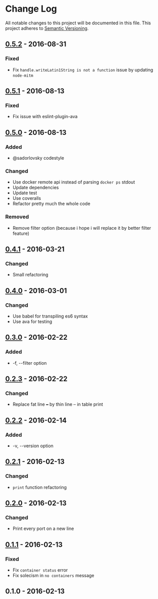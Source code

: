 # Change Log
All notable changes to this project will be documented in this file.
This project adheres to [Semantic Versioning](http://semver.org/).

## [0.5.2] - 2016-08-31
### Fixed
- Fix `handle.writeLatin1String is not a function` issue by updating `node-mitm`

## [0.5.1] - 2016-08-13
### Fixed
- Fix issue with eslint-plugin-ava

## [0.5.0] - 2016-08-13
### Added
- @sadorlovsky codestyle

### Changed
- Use docker remote api instead of parsing `docker ps` stdout
- Update dependencies
- Update test
- Use coveralls
- Refactor pretty much the whole code

### Removed
- Remove filter option (because i hope i will replace it by better filter feature)

## [0.4.1] - 2016-03-21
### Changed
- Small refactoring

## [0.4.0] - 2016-03-01
### Changed
- Use babel for transpiling es6 syntax
- Use ava for testing

## [0.3.0] - 2016-02-22
### Added
- -f, --filter option

## [0.2.3] - 2016-02-22
### Changed
- Replace fat line `━` by thin line `─` in table print

## [0.2.2] - 2016-02-14
### Added
- -v, --version option

## [0.2.1] - 2016-02-13
### Changed
- `print` function refactoring

## [0.2.0] - 2016-02-13
### Changed
- Print every port on a new line

## [0.1.1] - 2016-02-13
### Fixed
- Fix `container status` error
- Fix solecism in `no containers` message

## 0.1.0 - 2016-02-13

[0.5.2]: https://github.com/sadorlovsky/dockerps/compare/v0.5.1...v0.5.2
[0.5.1]: https://github.com/sadorlovsky/dockerps/compare/v0.5.0...v0.5.1
[0.5.0]: https://github.com/sadorlovsky/dockerps/compare/v0.4.1...v0.5.0
[0.4.1]: https://github.com/sadorlovsky/dockerps/compare/v0.4.0...v0.4.1
[0.4.0]: https://github.com/sadorlovsky/dockerps/compare/v0.3.0...v0.4.0
[0.3.0]: https://github.com/sadorlovsky/dockerps/compare/v0.2.3...v0.3.0
[0.2.3]: https://github.com/sadorlovsky/dockerps/compare/v0.2.2...v0.2.3
[0.2.2]: https://github.com/sadorlovsky/dockerps/compare/v0.2.1...v0.2.2
[0.2.1]: https://github.com/sadorlovsky/dockerps/compare/v0.2.0...v0.2.1
[0.2.0]: https://github.com/sadorlovsky/dockerps/compare/v0.1.1...v0.2.0
[0.1.1]: https://github.com/sadorlovsky/dockerps/compare/v0.1.0...v0.1.1
